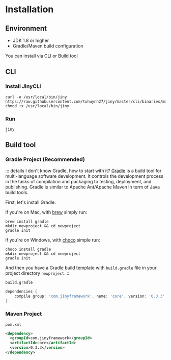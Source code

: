 # Installation

## Environment

- JDK 1.8 or higher
- Gradle/Maven build configuration

You can install via CLI or Build tool

## CLI

### Install JinyCLI

```shell script
curl -o /usr/local/bin/jiny https://raw.githubusercontent.com/tuhuynh27/jiny/master/cli/binaries/macos/jinycli
chmod +x /usr/local/bin/jiny
```

### Run

```shell script
jiny
```

## Build tool

### Gradle Project (Recommended)

::: details I don't know Gradle, how to start with it?
[Gradle](https://gradle.org/) is a build tool for multi-language software development. It controls the development process in the tasks of compilation and packaging to testing, deployment, and publishing. Gradle is similar to Apache Ant/Apache Maven in term of Java build tools.

First, let's install Gradle.

If you're on Mac, with [brew](https://brew.sh/) simply run:
```shell script
brew install gradle
mkdir newproject && cd newproject
gradle init
```

If you're on Windows, with [choco](https://chocolatey.org/install) simple run:
```shell script
choco install gradle
mkdir newproject && cd newproject
gradle init
```

And then you have a Gradle build template with `build.gradle` file in your project directory `newproject`.
:::

`build.gradle`

```groovy
dependencies {
    compile group: 'com.jinyframework', name: 'core', version: '0.3.3'
}
```

### Maven Project

`pom.xml`

```xml
<dependency>
  <groupId>com.jinyframework</groupId>
  <artifactId>core</artifactId>
  <version>0.3.3</version>
</dependency>
```
